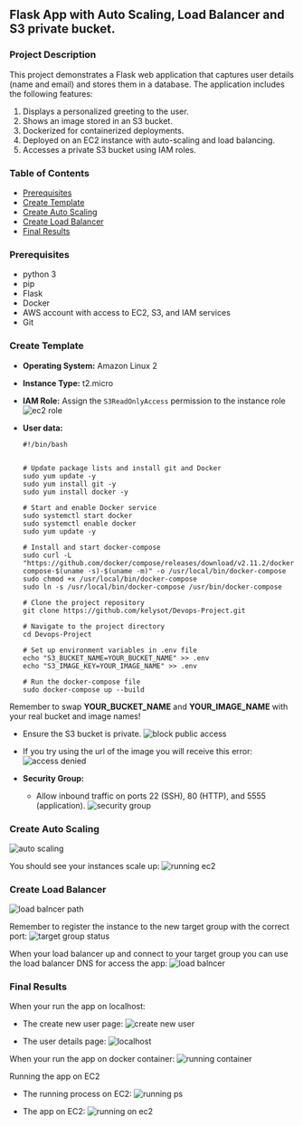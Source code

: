 ## Flask App with Auto Scaling, Load Balancer and S3 private bucket.
### Project Description

This project demonstrates a Flask web application that captures user details (name and email) and stores them in a database. 
The application includes the following features:

1. Displays a personalized greeting to the user.
2. Shows an image stored in an S3 bucket.
3. Dockerized for containerized deployments.
4. Deployed on an EC2 instance with auto-scaling and load balancing.
5. Accesses a private S3 bucket using IAM roles.


### Table of Contents
- [Prerequisites](#prerequisites)
- [Create Template](#create-template)
- [Create Auto Scaling](#create-auto-scaling)
- [Create Load Balancer](#create-load-balancer)
- [Final Results](#final-results)


### Prerequisites
- python 3
- pip
- Flask
- Docker
- AWS account with access to EC2, S3, and IAM services
- Git
  

### Create Template
- **Operating System:** Amazon Linux 2
- **Instance Type:** t2.micro
- **IAM Role:**
  Assign the `S3ReadOnlyAccess` permission to the instance role
![ec2 role](/images/ec2-role.png)

  
- **User data:**

  ```
  #!/bin/bash
  
  
  # Update package lists and install git and Docker
  sudo yum update -y
  sudo yum install git -y
  sudo yum install docker -y 
  
  # Start and enable Docker service
  sudo systemctl start docker
  sudo systemctl enable docker
  sudo yum update -y
  
  # Install and start docker-compose 
  sudo curl -L "https://github.com/docker/compose/releases/download/v2.11.2/docker-compose-$(uname -s)-$(uname -m)" -o /usr/local/bin/docker-compose
  sudo chmod +x /usr/local/bin/docker-compose
  sudo ln -s /usr/local/bin/docker-compose /usr/bin/docker-compose
  
  # Clone the project repository
  git clone https://github.com/kelysot/Devops-Project.git
  
  # Navigate to the project directory
  cd Devops-Project
  
  # Set up environment variables in .env file
  echo "S3_BUCKET_NAME=YOUR_BUCKET_NAME" >> .env
  echo "S3_IMAGE_KEY=YOUR_IMAGE_NAME" >> .env
  
  # Run the docker-compose file
  sudo docker-compose up --build
  ```
Remember to swap **YOUR_BUCKET_NAME** and **YOUR_IMAGE_NAME** with your real bucket and image names!


- Ensure the S3 bucket is private.
![block public access](/images/block-public-access.png)

- If you try using the url of the image you will receive this error:
![access denied](/images/access-denied-s3.png)
  

    
      
- **Security Group:**
  - Allow inbound traffic on ports 22 (SSH), 80 (HTTP), and 5555 (application).
![security group](/images/security-group.png)


### Create Auto Scaling

![auto scaling](/images/auto-scaling.png)

You should see your instances scale up:
![running ec2](/images/running-ec2.png)


### Create Load Balancer

![load balncer path](/images/load-balncer-path.png)

Remember to register the instance to the new target group with the correct port:
![target group status](/images/target-group-status.png)

When your load balancer up and connect to your target group you can use the load balancer DNS for access the app:
![load balncer](/images/load-balncer.png)


### Final Results
When your run the app on localhost:
- The create new user page:
![create new user](/images/create-new-user.png)


- The user details page:
![localhost](/images/localhost.png)

When your run the app on docker container:
![running container](/images/running-container.png)

Running the app on EC2
- The running process on EC2:
![running ps](/images/running-ps.png)

- The app on EC2:
![running on ec2](/images/running-on-ec2.png)
